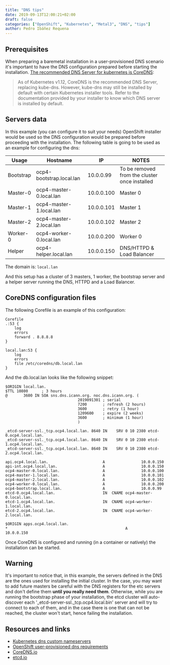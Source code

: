 ```yaml
---
title: "DNS tips"
date: 2019-09-13T12:00:21+02:00
draft: false
categories: ["OpenShift", "Kubernetes", "Metal3", "DNS", "tips"]
author: Pedro Ibáñez Requena
---
```


## Prerequisites
When preparing a baremetal installation in a user-provisioned DNS scenario it's important
to have the DNS configuration prepared before starting the installation. [The recommended 
DNS Server for kubernetes is CoreDNS](https://kubernetes.io/docs/tasks/administer-cluster/dns-custom-nameservers/):

> As of Kubernetes v1.12, CoreDNS is the recommended DNS Server, replacing kube-dns. However, 
kube-dns may still be installed by default with certain Kubernetes installer tools. Refer to 
the documentation provided by your installer to know which DNS server is installed by default.

## Servers data
In this example (you can configure it to suit your needs) OpenShift installer would be used so the DNS configuration would be prepared before proceeding
with the installation. The following table is going to be used as an example for configuring the dns:


| Usage     | Hostname                 | IP             | NOTES                                         |
|-----------|--------------------------|----------------|-----------------------------------------------|
| Bootstrap | ocp4-bootstrap.local.lan | 10.0.0.99      | To be removed from the cluster once installed |
| Master-0  | ocp4-master-0.local.lan  | 10.0.0.100     | Master 0                                      |
| Master-1  | ocp4-master-1.local.lan  | 10.0.0.101     | Master 1                                      |
| Master-2  | ocp4-master-2.local.lan  | 10.0.0.102     | Master 2                                      |
| Worker-0  | ocp4-worker-0.local.lan  | 10.0.0.200     | Worker 0                                      |
| Helper    | ocp4-helper.local.lan    | 10.0.0.150     | DNS/HTTPD & Load Balancer                     |

The domain is: `local.lan`

And this setup has a cluster of 3 masters, 1 worker, the bootstrap server and a helper server running the DNS, HTTPD and a Load Balancer.


## CoreDNS configuration files
The following Corefile is an example of this configuration:
```
Corefile 
.:53 {
    log
    errors
    forward . 8.8.8.8
}

local.lan:53 {
    log
    errors
    file /etc/coredns/db.local.lan
}

```

And the db.local.lan looks like the following snippet:
```
$ORIGIN local.lan.
$TTL 10800      ; 3 hours
@       3600 IN SOA sns.dns.icann.org. noc.dns.icann.org. (
                                2019091301 ; serial
                                7200       ; refresh (2 hours)
                                3600       ; retry (1 hour)
                                1209600    ; expire (2 weeks)
                                3600       ; minimum (1 hour)
                                )

_etcd-server-ssl._tcp.ocp4.local.lan. 8640 IN    SRV 0 10 2380 etcd-0.ocp4.local.lan.
_etcd-server-ssl._tcp.ocp4.local.lan. 8640 IN    SRV 0 10 2380 etcd-1.ocp4.local.lan.
_etcd-server-ssl._tcp.ocp4.local.lan. 8640 IN    SRV 0 10 2380 etcd-2.ocp4.local.lan.

api.ocp4.local.lan.                        A                10.0.0.150
api-int.ocp4.local.lan.                    A                10.0.0.150
ocp4-master-0.local.lan.                   A                10.0.0.100
ocp4-master-1.local.lan.                   A                10.0.0.101
ocp4-master-2.local.lan.                   A                10.0.0.102
ocp4-worker-0.local.lan.                   A                10.0.0.200
ocp4-bootstrap.local.lan.                  A                10.0.0.99
etcd-0.ocp4.local.lan.                     IN  CNAME ocp4-master-0.local.lan.
etcd-1.ocp4.local.lan.                     IN  CNAME ocp4-worker-1.local.lan.
etcd-2.ocp4.local.lan.                     IN  CNAME ocp4-worker-2.local.lan.

$ORIGIN apps.ocp4.local.lan.
*                                                    A                10.0.0.150

```

Once CoreDNS is configured and running (in a container or natively) the installation can be started.

## Warning

It's important to notice that, in this example, the servers defined in the DNS are the ones used for installing the initial cluster.
In the case, you may want to add future masters be careful with the DNS registers for the etc servers and don't define them **until you really need them**.
Otherwise, while you are running the bootstrap phase of your installation, the etcd cluster will auto-discover each '_etcd-server-ssl._tcp.ocp4.local.bin' server 
and will try to connect to each of them, and in the case there is one that can not be reached, the cluster won't start, hence failing the installation.


## Resources and links

* [Kubernetes dns custom nameservers](https://kubernetes.io/docs/tasks/administer-cluster/dns-custom-nameservers/)
* [OpenShift user-provisioned dns requirements](https://docs.openshift.com/container-platform/4.1/installing/installing_bare_metal/installing-bare-metal.html#installation-dns-user-infra_installing-bare-metal)
* [CoreDNS.io](https://coredns.io/)
* [etcd.io](https://etcd.io/)
